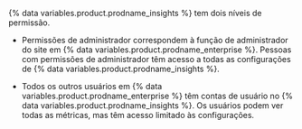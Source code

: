 {% data variables.product.prodname_insights %} tem dois níveis de permissão.

- Permissões de administrador correspondem à função de administrador do site em {% data variables.product.prodname_enterprise %}. Pessoas com permissões de administrador têm acesso a todas as configurações de {% data variables.product.prodname_insights %}.

- Todos os outros usuários em {% data variables.product.prodname_enterprise %} têm contas de usuário no {% data variables.product.prodname_insights %}. Os usuários podem ver todas as métricas, mas têm acesso limitado às configurações.
